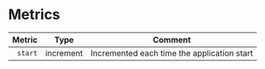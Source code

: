# Metrics

Metric | Type | Comment |
---: | --- | --- |
`start` | increment | Incremented each time the application start